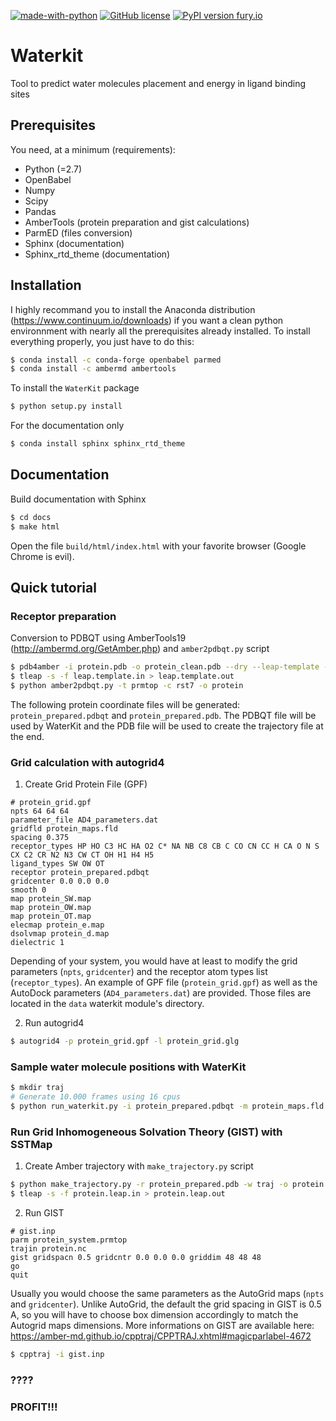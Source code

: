 [![made-with-python](https://img.shields.io/badge/Made%20with-Python-1f425f.svg)](https://www.python.org/) [![GitHub license](https://img.shields.io/github/license/Naereen/StrapDown.js.svg)](https://github.com/Naereen/StrapDown.js/blob/master/LICENSE) [![PyPI version fury.io](https://img.shields.io/badge/version-0.3-green.svg)](https://pypi.python.org/pypi/ansicolortags/) 

# Waterkit
Tool to predict water molecules placement and energy in ligand binding sites

## Prerequisites

You need, at a minimum (requirements):
* Python (=2.7)
* OpenBabel
* Numpy 
* Scipy
* Pandas
* AmberTools (protein preparation and gist calculations)
* ParmED (files conversion)
* Sphinx (documentation)
* Sphinx_rtd_theme (documentation)

## Installation

I highly recommand you to install the Anaconda distribution (https://www.continuum.io/downloads) if you want a clean python environnment with nearly all the prerequisites already installed. To install everything properly, you just have to do this:
```bash
$ conda install -c conda-forge openbabel parmed
$ conda install -c ambermd ambertools
```

To install the `WaterKit` package
```bash
$ python setup.py install
```

For the documentation only
```bash
$ conda install sphinx sphinx_rtd_theme
```

## Documentation

Build documentation with Sphinx
```bash
$ cd docs
$ make html
```

Open the file ```build/html/index.html``` with your favorite browser (Google Chrome is evil).

## Quick tutorial

### Receptor preparation

Conversion to PDBQT using AmberTools19 (http://ambermd.org/GetAmber.php) and `amber2pdbqt.py` script
```bash
$ pdb4amber -i protein.pdb -o protein_clean.pdb --dry --leap-template --nohyd
$ tleap -s -f leap.template.in > leap.template.out
$ python amber2pdbqt.py -t prmtop -c rst7 -o protein
```

The following protein coordinate files will be generated: ```protein_prepared.pdbqt``` and ```protein_prepared.pdb```. The PDBQT file will be used by WaterKit and the PDB file will be used to create the trajectory file at the end.

### Grid calculation with autogrid4

1. Create Grid Protein File (GPF)
```
# protein_grid.gpf
npts 64 64 64
parameter_file AD4_parameters.dat
gridfld protein_maps.fld
spacing 0.375
receptor_types HP HO C3 HC HA O2 C* NA NB C8 CB C CO CN CC H CA O N S CX C2 CR N2 N3 CW CT OH H1 H4 H5
ligand_types SW OW OT
receptor protein_prepared.pdbqt
gridcenter 0.0 0.0 0.0
smooth 0
map protein_SW.map
map protein_OW.map
map protein_OT.map
elecmap protein_e.map
dsolvmap protein_d.map
dielectric 1
```

Depending of your system, you would have at least to modify the grid parameters (```npts```, ```gridcenter```) and the receptor atom types list (```receptor_types```). An example of GPF file (```protein_grid.gpf```) as well as the AutoDock parameters (```AD4_parameters.dat```) are provided. Those files are located in the ```data``` waterkit module's directory.

2. Run autogrid4
```bash
$ autogrid4 -p protein_grid.gpf -l protein_grid.glg
```

### Sample water molecule positions with WaterKit

```bash
$ mkdir traj
# Generate 10.000 frames using 16 cpus
$ python run_waterkit.py -i protein_prepared.pdbqt -m protein_maps.fld -n 10000 -j 16 -o traj
```

### Run Grid Inhomogeneous Solvation Theory (GIST) with SSTMap

1. Create Amber trajectory with `make_trajectory.py` script
```bash
$ python make_trajectory.py -r protein_prepared.pdb -w traj -o protein
$ tleap -s -f protein.leap.in > protein.leap.out
```

2. Run GIST
```
# gist.inp
parm protein_system.prmtop
trajin protein.nc
gist gridspacn 0.5 gridcntr 0.0 0.0 0.0 griddim 48 48 48
go
quit
```

Usually you would choose the same parameters as the AutoGrid maps (```npts``` and ```gridcenter```). Unlike AutoGrid, the default the grid spacing in GIST is 0.5 A, so you will have to choose box dimension accordingly to match the Autogrid maps dimensions. More informations on GIST are available here: https://amber-md.github.io/cpptraj/CPPTRAJ.xhtml#magicparlabel-4672

```bash
$ cpptraj -i gist.inp
```

### ????
### PROFIT!!!
